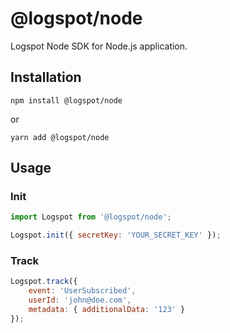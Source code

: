 # @logspot/node

Logspot Node SDK for Node.js application.

## Installation

```npm install @logspot/node```

or

```yarn add @logspot/node```

## Usage

### Init


```js
import Logspot from '@logspot/node';

Logspot.init({ secretKey: 'YOUR_SECRET_KEY' });
```

### Track

```js
Logspot.track({ 
    event: 'UserSubscribed', 
    userId: 'john@doe.com', 
    metadata: { additionalData: '123' } 
});
```